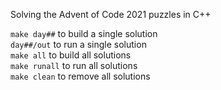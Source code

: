 Solving the Advent of Code 2021 puzzles in C++

`make day##` to build a single solution\
`day##/out` to run a single solution\
`make all` to build all solutions\
`make runall` to run all solutions\
`make clean` to remove all solutions
